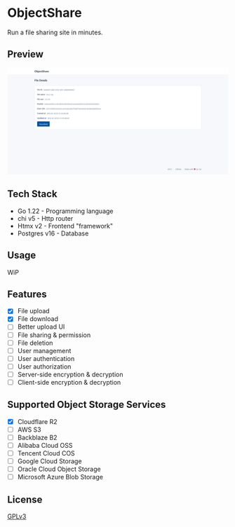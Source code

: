 # ObjectShare

Run a file sharing site in minutes.

## Preview

![ObjectShare v0.0.1](./.github/ObjectShare_0.0.1.png)

## Tech Stack

- Go 1.22 - Programming language
- chi v5 - Http router
- Htmx v2 - Frontend "framework"
- Postgres v16 - Database

## Usage

WiP

## Features

- [x] File upload
- [x] File download
- [ ] Better upload UI
- [ ] File sharing & permission
- [ ] File deletion
- [ ] User management
- [ ] User authentication
- [ ] User authorization
- [ ] Server-side encryption & decryption
- [ ] Client-side encryption & decryption

## Supported Object Storage Services

- [x] Cloudflare R2
- [ ] AWS S3
- [ ] Backblaze B2
- [ ] Alibaba Cloud OSS
- [ ] Tencent Cloud COS
- [ ] Google Cloud Storage
- [ ] Oracle Cloud Object Storage
- [ ] Microsoft Azure Blob Storage

## License

[GPLv3](blob/main/LICENSE)

